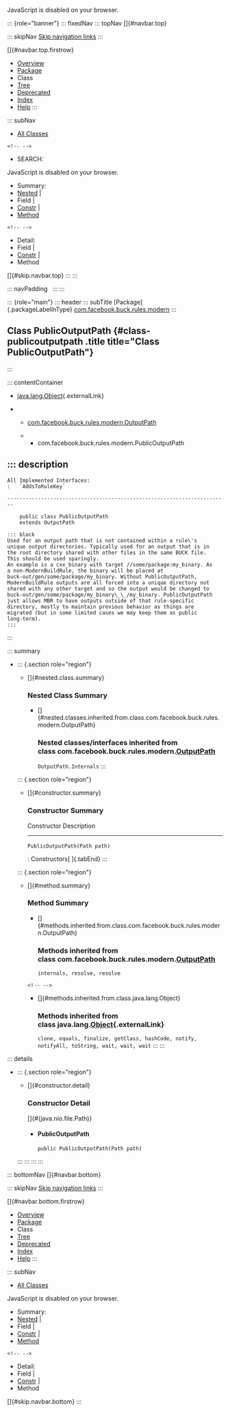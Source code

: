 <div>

JavaScript is disabled on your browser.

</div>

::: {role="banner"}
::: fixedNav
::: topNav
[]{#navbar.top}

::: skipNav
[Skip navigation links](#skip.navbar.top "Skip navigation links")
:::

[]{#navbar.top.firstrow}

-   [Overview](../../../../../index.html)
-   [Package](package-summary.html)
-   Class
-   [Tree](package-tree.html)
-   [Deprecated](../../../../../deprecated-list.html)
-   [Index](../../../../../index-all.html)
-   [Help](../../../../../help-doc.html)
:::

::: subNav
-   [All Classes](../../../../../allclasses.html)

```{=html}
<!-- -->
```
-   SEARCH:

<div>

<div>

JavaScript is disabled on your browser.

</div>

</div>

<div>

-   Summary: 
-   [Nested](#nested.class.summary) \| 
-   Field \| 
-   [Constr](#constructor.summary) \| 
-   [Method](#method.summary)

```{=html}
<!-- -->
```
-   Detail: 
-   Field \| 
-   [Constr](#constructor.detail) \| 
-   Method

</div>

[]{#skip.navbar.top}
:::
:::

::: navPadding
 
:::
:::

::: {role="main"}
::: header
::: subTitle
[Package]{.packageLabelInType} [com.facebook.buck.rules.modern](package-summary.html)
:::

## Class PublicOutputPath {#class-publicoutputpath .title title="Class PublicOutputPath"}
:::

::: contentContainer
-   [java.lang.Object](http://docs.oracle.com/javase/7/docs/api/java/lang/Object.html?is-external=true "class or interface in java.lang"){.externalLink}

-   -   [com.facebook.buck.rules.modern.OutputPath](OutputPath.html "class in com.facebook.buck.rules.modern")

    -   -   com.facebook.buck.rules.modern.PublicOutputPath

::: description
-   

    All Implemented Interfaces:
    :   `AddsToRuleKey`

    ------------------------------------------------------------------------

        public class PublicOutputPath
        extends OutputPath

    ::: block
    Used for an output path that is not contained within a rule\'s
    unique output directories. Typically used for an output that is in
    the root directory shared with other files in the same BUCK file.
    This should be used sparingly.
    An example is a cxx_binary with target //some/package:my_binary. As
    a non-ModernBuildRule, the binary will be placed at
    buck-out/gen/some/package/my_binary. Without PublicOutputPath,
    ModernBuildRule outputs are all forced into a unique directory not
    shared with any other target and so the output would be changed to
    buck-out/gen/some/package/my_binary\_\_/my_binary. PublicOutputPath
    just allows MBR to have outputs outside of that rule-specific
    directory, mostly to maintain previous behavior as things are
    migrated (but in some limited cases we may keep them as public
    long-term).
    :::
:::

::: summary
-   ::: {.section role="region"}
    -   []{#nested.class.summary}

        ### Nested Class Summary

        -   []{#nested.classes.inherited.from.class.com.facebook.buck.rules.modern.OutputPath}

            ### Nested classes/interfaces inherited from class com.facebook.buck.rules.modern.[OutputPath](OutputPath.html "class in com.facebook.buck.rules.modern")

            `OutputPath.Internals`
    :::

    ::: {.section role="region"}
    -   []{#constructor.summary}

        ### Constructor Summary

          Constructor                     Description
          ------------------------------- -------------
          `PublicOutputPath​(Path path)`    

          : Constructors[ ]{.tabEnd}
    :::

    ::: {.section role="region"}
    -   []{#method.summary}

        ### Method Summary

        -   []{#methods.inherited.from.class.com.facebook.buck.rules.modern.OutputPath}

            ### Methods inherited from class com.facebook.buck.rules.modern.[OutputPath](OutputPath.html "class in com.facebook.buck.rules.modern")

            `internals, resolve, resolve`

        ```{=html}
        <!-- -->
        ```
        -   []{#methods.inherited.from.class.java.lang.Object}

            ### Methods inherited from class java.lang.[Object](http://docs.oracle.com/javase/7/docs/api/java/lang/Object.html?is-external=true "class or interface in java.lang"){.externalLink}

            `clone, equals, finalize, getClass, hashCode, notify, notifyAll, toString, wait, wait, wait`
    :::
:::

::: details
-   ::: {.section role="region"}
    -   []{#constructor.detail}

        ### Constructor Detail

        []{#<init>(java.nio.file.Path)}

        -   #### PublicOutputPath

                public PublicOutputPath​(Path path)
    :::
:::
:::
:::

::: bottomNav
[]{#navbar.bottom}

::: skipNav
[Skip navigation links](#skip.navbar.bottom "Skip navigation links")
:::

[]{#navbar.bottom.firstrow}

-   [Overview](../../../../../index.html)
-   [Package](package-summary.html)
-   Class
-   [Tree](package-tree.html)
-   [Deprecated](../../../../../deprecated-list.html)
-   [Index](../../../../../index-all.html)
-   [Help](../../../../../help-doc.html)
:::

::: subNav
-   [All Classes](../../../../../allclasses.html)

<div>

<div>

JavaScript is disabled on your browser.

</div>

</div>

<div>

-   Summary: 
-   [Nested](#nested.class.summary) \| 
-   Field \| 
-   [Constr](#constructor.summary) \| 
-   [Method](#method.summary)

```{=html}
<!-- -->
```
-   Detail: 
-   Field \| 
-   [Constr](#constructor.detail) \| 
-   Method

</div>

[]{#skip.navbar.bottom}
:::
